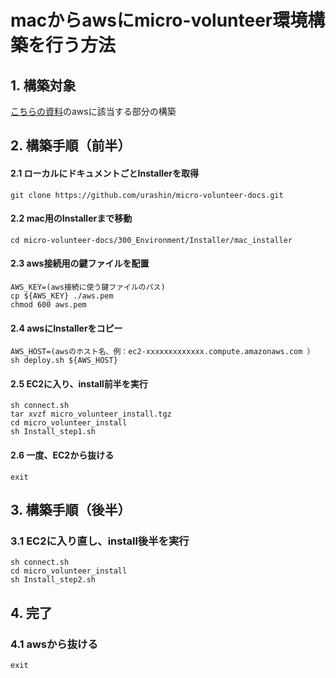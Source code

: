 # macからawsにmicro-volunteer環境構築を行う方法

## 1. 構築対象
[こちらの資料](https://github.com/urashin/micro-volunteer-docs/blob/master/200_SystemDesign/210_SystemConfiguration/micro-volunteer_SystemConfiguration.pdf)のawsに該当する部分の構築

## 2. 構築手順（前半）
#### 2.1 ローカルにドキュメントごとInstallerを取得
```
git clone https://github.com/urashin/micro-volunteer-docs.git
```

#### 2.2 mac用のInstallerまで移動
```
cd micro-volunteer-docs/300_Environment/Installer/mac_installer
```

#### 2.3 aws接続用の鍵ファイルを配置
```
AWS_KEY=(aws接続に使う鍵ファイルのパス)
cp ${AWS_KEY} ./aws.pem
chmod 600 aws.pem
```

#### 2.4 awsにInstallerをコピー
```
AWS_HOST=(awsのホスト名、例：ec2-xxxxxxxxxxxxx.compute.amazonaws.com ）
sh deploy.sh ${AWS_HOST}
```

#### 2.5 EC2に入り、install前半を実行
```
sh connect.sh
tar xvzf micro_volunteer_install.tgz
cd micro_volunteer_install
sh Install_step1.sh
```

#### 2.6 一度、EC2から抜ける
```
exit
```


## 3. 構築手順（後半）
### 3.1 EC2に入り直し、install後半を実行
```
sh connect.sh
cd micro_volunteer_install
sh Install_step2.sh
```


## 4. 完了
### 4.1 awsから抜ける
```
exit
```
